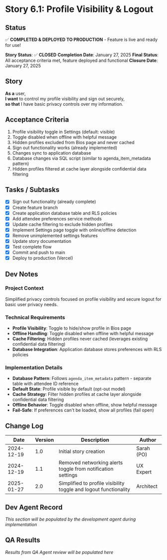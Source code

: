# Story 6.1: Profile Visibility & Logout

## Status
✅ **COMPLETED & DEPLOYED TO PRODUCTION** - Feature is live and ready for use!

**Story Status**: ✅ **CLOSED**
**Completion Date**: January 27, 2025
**Final Status**: All acceptance criteria met, feature deployed and functional
**Closure Date**: January 27, 2025

## Story
**As a** user,  
**I want** to control my profile visibility and sign out securely,  
**so that** I have basic privacy controls over my information.

## Acceptance Criteria
1. Profile visibility toggle in Settings (default: visible)
2. Toggle disabled when offline with helpful message
3. Hidden profiles excluded from Bios page and never cached
4. Sign out functionality works (already implemented)
5. Changes sync to application database
6. Database changes via SQL script (similar to agenda_item_metadata pattern)
7. Hidden profiles filtered at cache layer alongside confidential data filtering

## Tasks / Subtasks
- [x] Sign out functionality (already complete)
- [x] Create feature branch
- [x] Create application database table and RLS policies
- [x] Add attendee preferences service methods
- [x] Update cache filtering to exclude hidden profiles
- [x] Implement Settings page toggle with online/offline detection
- [x] Remove unimplemented settings features
- [x] Update story documentation
- [x] Test complete flow
- [x] Commit and push to main
- [x] Deploy to production (Vercel)

## Dev Notes
### Project Context
Simplified privacy controls focused on profile visibility and secure logout for basic user privacy needs.

### Technical Requirements
- **Profile Visibility**: Toggle to hide/show profile in Bios page
- **Offline Handling**: Toggle disabled when offline with helpful message
- **Cache Filtering**: Hidden profiles never cached (leverages existing confidential data filtering)
- **Database Integration**: Application database stores preferences with RLS policies

### Implementation Details
- **Database Pattern**: Follows `agenda_item_metadata` pattern - separate table with attendee ID reference
- **Default State**: Profile visible by default (opt-out model)
- **Cache Strategy**: Filter hidden profiles at cache layer alongside confidential data filtering
- **Offline Behavior**: Toggle disabled when offline, show helpful message
- **Fail-Safe**: If preferences can't be loaded, show all profiles (fail open)

## Change Log
| Date | Version | Description | Author |
|------|---------|-------------|---------|
| 2024-12-19 | 1.0 | Initial story creation | Sarah (PO) |
| 2024-12-19 | 1.1 | Removed networking alerts toggle from notification settings | UX Expert |
| 2025-01-27 | 2.0 | Simplified to profile visibility toggle and logout functionality | Architect |

## Dev Agent Record
*This section will be populated by the development agent during implementation*

## QA Results
*Results from QA Agent review will be populated here*

